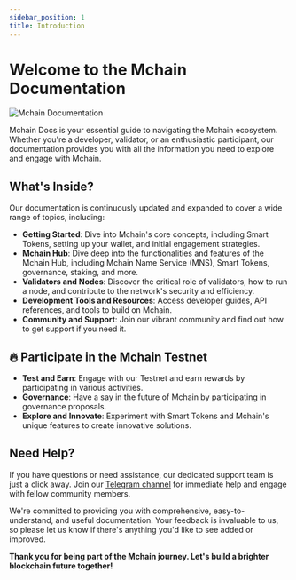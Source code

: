 ```yaml
---
sidebar_position: 1
title: Introduction
---
```


# Welcome to the Mchain Documentation

<img src="/img/xplorer-map.svg" alt="Mchain Documentation" className="intro-xplorer" />

Mchain Docs is your essential guide to navigating the Mchain ecosystem. Whether you're a developer, validator, or an enthusiastic participant, our documentation provides you with all the information you need to explore and engage with Mchain.

## What's Inside?

Our documentation is continuously updated and expanded to cover a wide range of topics, including:

- **Getting Started**: Dive into Mchain's core concepts, including Smart Tokens, setting up your wallet, and initial engagement strategies.
- **Mchain Hub**: Dive deep into the functionalities and features of the Mchain Hub, including Mchain Name Service (MNS), Smart Tokens, governance, staking, and more.
- **Validators and Nodes**: Discover the critical role of validators, how to run a node, and contribute to the network's security and efficiency.
- **Development Tools and Resources**: Access developer guides, API references, and tools to build on Mchain.
- **Community and Support**: Join our vibrant community and find out how to get support if you need it.

## 🔥 Participate in the Mchain Testnet

- **Test and Earn**: Engage with our Testnet and earn rewards by participating in various activities.
- **Governance**: Have a say in the future of Mchain by participating in governance proposals.
- **Explore and Innovate**: Experiment with Smart Tokens and Mchain's unique features to create innovative solutions.

## Need Help?

If you have questions or need assistance, our dedicated support team is just a click away. Join our [Telegram channel](https:/t.me/MchainNetwork) for immediate help and engage with fellow community members.

We're committed to providing you with comprehensive, easy-to-understand, and useful documentation. Your feedback is invaluable to us, so please let us know if there's anything you'd like to see added or improved.

**Thank you for being part of the Mchain journey. Let's build a brighter blockchain future together!**
